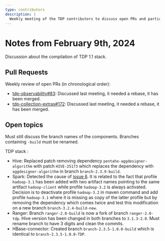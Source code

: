 ```yaml
---
type: contributors
description: |
  Weekly meeting of the TDP contributors to discuss open PRs and particularly of the TDP 1.1 release.
---
```


# Notes from February 9th, 2024

Discussion about the compilation of TDP 1.1 stack.

## Pull Requests

Weekly review of open PRs (in chronological order):

- [tdp-observability#83](https://github.com/TOSIT-IO/tdp-observability/pull/83): Discussed last meeting, it needed a rebase, it has been merged.
- [tdp-collection-extras#172](https://github.com/TOSIT-IO/tdp-collection-extras/pull/172): Discussed last meeting, it needed a rebase, it has been merged.

## Open topics

Must still discuss the branch names of the components. Branches containing `-build` must be renamed.

TDP stack :

- Hive: Replaced patch removing dependency `pentaho-aggdesigner-algorithm` with patch `HIVE-25173` which replaces the dependency with `aggdesigner-algorithm` in branch `branch-2.3.9-build`.
- Spark: Detected the cause of [issue 6](https://github.com/TOSIT-IO/spark/issues/6). It is related to the fact that profile `hadoop-3.1` has been added with two artifact names pointing to the same artifact `hadoop-client` while profile `hadoop-3.2` is always activated. Decision is to deactivate profile `hadoop-3.2` in maven command and add profile `hadoop-3.1` where it is missing as copy of the latter profile but by removing the dependency which comes twice and test this modification on a new branch `branch-3.2.4-build-new`.
- Ranger: Branch `ranger-2.0-build` is now a fork of branch `ranger-2.0-tdp`. Hive version has been changed in both branches to `3.1.3-2.0`. Must rename branch to have 3 digits and clean the commits.
- HBase-connector: Created branch `branch-2.3.5-1.0.0-build` which is identical to `branch-2.3.5-1.0.0-TDP`.
